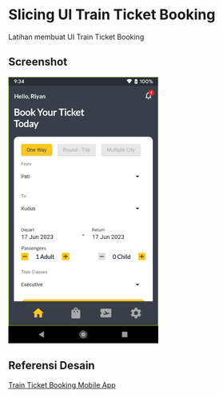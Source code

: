 # Slicing UI Train Ticket Booking

Latihan membuat UI Train Ticket Booking

## Screenshot
<img src="https://raw.githubusercontent.com/riyanhadi/slicing_iu_train_ticket_booking/main/screenshot/dashboard.png" alt="" width="300">

## Referensi Desain
[Train Ticket Booking Mobile App](https://dribbble.com/shots/21162464-Train-Ticket-Booking-Mobile-App)
